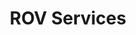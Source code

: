 ---
layout: page
title: ROV Services
permalink: "/services/rov-services/"
description: We are commited to excellent service with a drive to accomplish our goals.
show_on_services: true
grid: true
order:  7
service: true
summary: Inspection of field equipments increases boosts how much we can achieve and we spare no effort to bring out the best at all times.
headline:
  image: "/uploads/rov.jpg"
  title: "ROV Services"
client_logos:
  - /uploads/client-1.png
  - /uploads/client-2.png
  - /uploads/client-3.png
  - /uploads/client-4.png
  - /uploads/client-5.png
  - /uploads/client-6.png
  - /uploads/client-7.png
  - /uploads/client-8.png
left_content:
  title: ROV Services
  body: |-
    Operating and maintaining a fleet of ROVs, we have extensive experience of pre lay surveys, light construction, inspection, repair and maintenance and decommissioning work scopes.
---